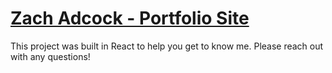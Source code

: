 # [Zach Adcock - Portfolio Site](https://zach-adcock.github.io/Zach-Adcock-Portfolio-Site/)

This project was built in React to help you get to know me. Please reach out with any questions!

